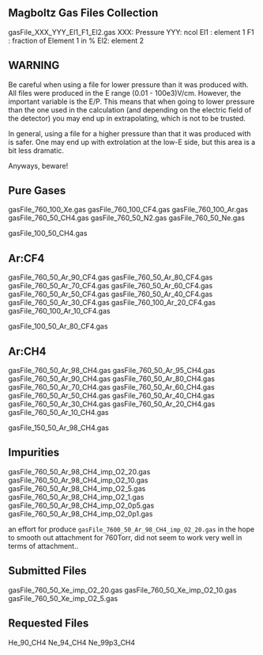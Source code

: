 ## Magboltz Gas Files Collection ##

gasFile_XXX_YYY_El1_F1_El2.gas
XXX: Pressure
YYY: ncol
El1 : element 1
F1 : fraction of Element 1 in %
El2: element 2

## WARNING ##
Be careful when using a file for lower pressure than it was produced with.
All files were produced in the E range (0.01 - 100e3)V/cm.
However, the important variable is the E/P. This means that when going
to lower pressure than the one used in the calculation (and depending
on the electric field of the detector) you may end up in
extrapolating, which is not to be trusted.

In general, using a file for a higher pressure than that it was
produced with is safer. One may end up with extrolation at the low-E
side, but this area is a bit less dramatic. 

Anyways, beware!

## Pure Gases ##
gasFile_760_100_Xe.gas
gasFile_760_100_CF4.gas
gasFile_760_100_Ar.gas
gasFile_760_50_CH4.gas
gasFile_760_50_N2.gas
gasFile_760_50_Ne.gas

gasFile_100_50_CH4.gas

## Ar:CF4 ##
gasFile_760_50_Ar_90_CF4.gas
gasFile_760_50_Ar_80_CF4.gas
gasFile_760_50_Ar_70_CF4.gas
gasFile_760_50_Ar_60_CF4.gas
gasFile_760_50_Ar_50_CF4.gas
gasFile_760_50_Ar_40_CF4.gas
gasFile_760_50_Ar_30_CF4.gas
gasFile_760_100_Ar_20_CF4.gas
gasFile_760_100_Ar_10_CF4.gas

gasFile_100_50_Ar_80_CF4.gas

## Ar:CH4 ##
gasFile_760_50_Ar_98_CH4.gas 
gasFile_760_50_Ar_95_CH4.gas 
gasFile_760_50_Ar_90_CH4.gas
gasFile_760_50_Ar_80_CH4.gas
gasFile_760_50_Ar_70_CH4.gas
gasFile_760_50_Ar_60_CH4.gas
gasFile_760_50_Ar_50_CH4.gas
gasFile_760_50_Ar_40_CH4.gas
gasFile_760_50_Ar_30_CH4.gas
gasFile_760_50_Ar_20_CH4.gas
gasFile_760_50_Ar_10_CH4.gas

gasFile_150_50_Ar_98_CH4.gas

## Impurities ##
gasFile_760_50_Ar_98_CH4_imp_O2_20.gas
gasFile_760_50_Ar_98_CH4_imp_O2_10.gas
gasFile_760_50_Ar_98_CH4_imp_O2_5.gas
gasFile_760_50_Ar_98_CH4_imp_O2_1.gas
gasFile_760_50_Ar_98_CH4_imp_O2_0p5.gas
gasFile_760_50_Ar_98_CH4_imp_O2_0p1.gas

an effort for produce
```gasFile_7600_50_Ar_98_CH4_imp_O2_20.gas``` in the hope to smooth out
attachment for 760Torr, did not seem to work very
well in terms of attachment..



## Submitted Files ##
gasFile_760_50_Xe_imp_O2_20.gas
gasFile_760_50_Xe_imp_O2_10.gas
gasFile_760_50_Xe_imp_O2_5.gas


## Requested Files ##
He_90_CH4
Ne_94_CH4
Ne_99p3_CH4

